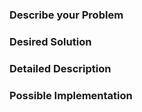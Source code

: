 <!--- Provide a general summary of the issue in the Title above -->

### Describe your Problem
<!--- Tell us what happens instead of the expected behavior -->

### Desired Solution
<!--- Tell us what should happen -->

### Detailed Description
<!--- Provide a detailed description of the change or addition you are proposing -->

### Possible Implementation
<!--- Not obligatory, but suggest an idea for implementing addition or change -->

